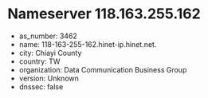 # Nameserver 118.163.255.162

* as_number: 3462
* name: 118-163-255-162.hinet-ip.hinet.net.
* city: Chiayi County
* country: TW
* organization: Data Communication Business Group
* version: Unknown
* dnssec: false
